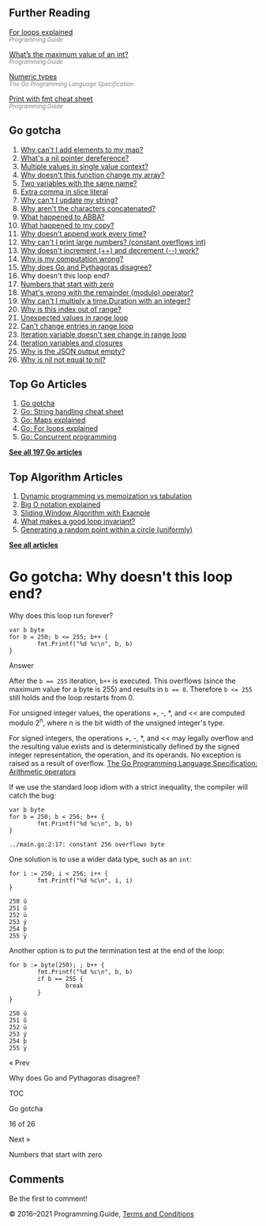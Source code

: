 <span class="underline"></span>

<span class="underline"></span>

## Further Reading

[For loops explained](for-loop.html)  
<span style="color: grey; font-style: italic; font-size: smaller">Programming.Guide</span>

[What’s the maximum value of an int?](max-min-int-uint.html)  
<span style="color: grey; font-style: italic; font-size: smaller">Programming.Guide</span>

[Numeric types](https://golang.org/ref/spec#Numeric_types)  
<span style="color: grey; font-style: italic; font-size: smaller">The Go Programming Language Specification</span>

[Print with fmt cheat sheet](fmt-printf-reference-cheat-sheet.html)  
<span style="color: grey; font-style: italic; font-size: smaller">Programming.Guide</span>

## Go gotcha

1.  [Why can't I add elements to my map?](gotcha-assignment-entry-nil-map.html)
2.  [What's a nil pointer dereference?](gotcha-nil-pointer-dereference.html)
3.  [Multiple values in single value context?](gotcha-multiple-value-sinlge-value-context.html)
4.  [Why doesn't this function change my array?](gotcha-function-doesnt-change-array.html)
5.  [Two variables with the same name?](gotcha-shadowing-variables.html)
6.  [Extra comma in slice literal](gotcha-missing-comma-slice-array-map-literal.html)
7.  [Why can't I update my string?](gotcha-strings-are-immutable.html)
8.  [Why aren't the characters concatenated?](gotcha-concatenate-rune-string.html)
9.  [What happened to ABBA?](gotcha-trim-string.html)
10. [What happened to my copy?](gotcha-copy-missing.html)
11. [Why doesn't append work every time?](gotcha-append.html)
12. [Why can't I print large numbers? (constant overflows int)](gotcha-constant-overflows-int.html)
13. [Why doesn't increment (++) and decrement (--) work?](gotcha-increment-decrement-statement.html)
14. [Why is my computation wrong?](gotcha-operator-precedence.html)
15. [Why does Go and Pythagoras disagree?](gotcha-bitwise-operators.html)
16. Why doesn't this loop end?
17. [Numbers that start with zero](gotcha-octal-decimal-hexadecimal-literal.html)
18. [What's wrong with the remainder (modulo) operator?](gotcha-remainder-modulo-operator.html)
19. [Why can't I multiply a time.Duration with an integer?](gotcha-multiply-duration-integer.html)
20. [Why is this index out of range?](gotcha-index-out-of-range.html)
21. [Unexpected values in range loop](gotcha-unexpected-values-range.html)
22. [Can't change entries in range loop](gotcha-change-value-range.html)
23. [Iteration variable doesn't see change in range loop](gotcha-range-copy-array.html)
24. [Iteration variables and closures](gotcha-data-race-closure.html)
25. [Why is the JSON output empty?](gotcha-json-marshal-empty.html)
26. [Why is nil not equal to nil?](gotcha-why-nil-error-not-equal-nil.html)

<span class="underline"></span>

## Top Go Articles

1.  [Go gotcha](go-gotcha.html)
2.  [Go: String handling cheat sheet](string-functions-reference-cheat-sheet.html)
3.  [Go: Maps explained](maps-explained.html)
4.  [Go: For loops explained](for-loop.html)
5.  [Go: Concurrent programming](go-concurrency-tutorial.html)

[**See all 197 Go articles**](index.html)

## Top Algorithm Articles

1.  [Dynamic programming vs memoization vs tabulation](../dynamic-programming-vs-memoization-vs-tabulation.html)
2.  [Big O notation explained](../big-o-notation-explained.html)
3.  [Sliding Window Algorithm with Example](../sliding-window-example.html)
4.  [What makes a good loop invariant?](../what-makes-a-good-loop-invariant.html)
5.  [Generating a random point within a circle (uniformly)](../random-point-within-circle.html)

[**See all articles**](../index.html)

# Go gotcha: Why doesn't this loop end?

Why does this loop run forever?

    var b byte
    for b = 250; b <= 255; b++ {
            fmt.Printf("%d %c\n", b, b)
    }

Answer

After the `b == 255` iteration, `b++` is executed. This overflows (since the maximum value for a byte is 255) and results in `b == 0`. Therefore `b <= 255` still holds and the loop restarts from 0.

For unsigned integer values, the operations +, -, \*, and &lt;&lt; are computed modulo 2<sup>n</sup>, where n is the bit width of the unsigned integer's type.

For signed integers, the operations +, -, \*, and &lt;&lt; may legally overflow and the resulting value exists and is deterministically defined by the signed integer representation, the operation, and its operands. No exception is raised as a result of overflow. <a href="https://golang.org/ref/spec#Arithmetic_operators" class="quote-source">The Go Programming Language Specification: Arithmetic operators</a>

If we use the standard loop idiom with a strict inequality, the compiler will catch the bug:

    var b byte
    for b = 250; b < 256; b++ {
            fmt.Printf("%d %c\n", b, b)
    }

    ../main.go:2:17: constant 256 overflows byte

One solution is to use a wider data type, such as an `int`:

    for i := 250; i < 256; i++ {
            fmt.Printf("%d %c\n", i, i)
    }

    250 ú
    251 û
    252 ü
    253 ý
    254 þ
    255 ÿ

Another option is to put the termination test at the end of the loop:

    for b := byte(250); ; b++ {
            fmt.Printf("%d %c\n", b, b)
            if b == 255 {
                    break
            }
    }

    250 ú
    251 û
    252 ü
    253 ý
    254 þ
    255 ÿ

<a href="gotcha-bitwise-operators.html" class="prev"></a>

« Prev

Why does Go and Pythagoras disagree?

[](go-gotcha.html#toc)

TOC

Go gotcha

16 of 26

<a href="gotcha-octal-decimal-hexadecimal-literal.html" class="next"></a>

Next »

Numbers that start with zero

## Comments

Be the first to comment!

© 2016–2021 Programming.Guide, [Terms and Conditions](../terms-and-conditions.html)
